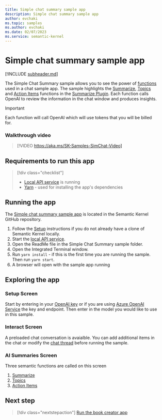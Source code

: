 ```yaml
---
title: Simple chat summary sample app
description: Simple chat summary sample app
author: evchaki
ms.topic: samples
ms.author: evchaki
ms.date: 02/07/2023
ms.service: semantic-kernel
---
```

# Simple chat summary sample app

[!INCLUDE [subheader.md](../includes/pat_large.md)]

The Simple Chat Summary sample allows you to see the power of [functions](../prompt-engineering/your-first-prompt.md) used in a chat sample app.  The sample highlights the [Summarize](https://github.com/microsoft/semantic-kernel/tree/main/samples/skills/SummarizeSkill/Summarize), [Topics](https://github.com/microsoft/semantic-kernel/tree/main/samples/skills/SummarizeSkill/Topics) and [Action Items](https://github.com/microsoft/semantic-kernel/blob/main/dotnet/src/Skills/Skills.Core/ConversationSummarySkill.cs) functions in the [Summarize Plugin](https://github.com/microsoft/semantic-kernel/tree/main/samples/skills/SummarizeSkill).  Each function calls OpenAI to review the information in the chat window and produces insights.   

> [!IMPORTANT]
> Each function will call OpenAI which will use tokens that you will be billed for. 

### Walkthrough video
> [!VIDEO https://aka.ms/SK-Samples-SimChat-Video]

## Requirements to run this app

> [!div class="checklist"]
> * [Local API service](/semantic-kernel/samples/localapiservice) is running
> * [Yarn](https://yarnpkg.com/getting-started/install) - used for installing the app's dependencies

## Running the app
The [Simple chat summary sample app](https://github.com/microsoft/semantic-kernel/tree/main/samples/apps/chat-summary-webapp-react) is located in the Semantic Kernel GitHub repository.

1) Follow the [Setup](/semantic-kernel/get-started) instructions if you do not already have a clone of Semantic Kernel locally.
2) Start the [local API service](/semantic-kernel/samples/localapiservice).
3) Open the ReadMe file in the Simple Chat Summary sample folder.
4) Open the Integrated Terminal window.
5) Run `yarn install` - if this is the first time you are running the sample.  Then run `yarn start`.
6) A browser will open with the sample app running

## Exploring the app

### Setup Screen
Start by entering in your [OpenAI key](https://openai.com/api/) or if you are using [Azure OpenAI Service](/azure/cognitive-services/openai/quickstart) the key and endpoint.  Then enter in the model you would like to use in this sample.

### Interact Screen
A preloaded chat conversation is avaialble.  You can add additional items in the chat or modify the [chat thread](https://github.com/microsoft/semantic-kernel/blob/main/samples/apps/chat-summary-webapp-react/src/components/chat/ChatThread.ts) before running the sample. 

### AI Summaries Screen
Three semantic functions are called on this screen
1) [Summarize](https://github.com/microsoft/semantic-kernel/tree/main/samples/skills/SummarizeSkill/Summarize)
2) [Topics](https://github.com/microsoft/semantic-kernel/tree/main/samples/skills/SummarizeSkill/Topics) 
3) [Action Items](https://github.com/microsoft/semantic-kernel/blob/main/dotnet/src/Skills/Skills.Core/ConversationSummarySkill.cs) 

## Next step

> [!div class="nextstepaction"]
> [Run the book creator app](/semantic-kernel/samples/bookcreator)
